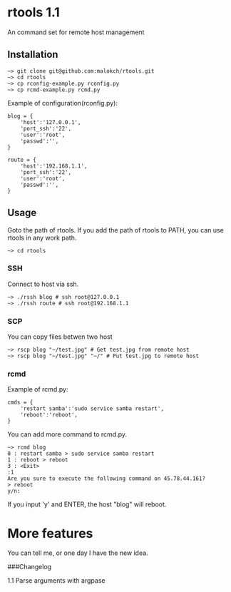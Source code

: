 # rtools 1.1
An command set for remote host management

## Installation
```
~> git clone git@github.com:malokch/rtools.git
~> cd rtools
~> cp rconfig-example.py rconfig.py
~> cp rcmd-example.py rcmd.py
```

Example of configuration(rconfig.py):

```
blog = {
	'host':'127.0.0.1',
	'port_ssh':'22',
	'user':'root',
	'passwd':'',
}

route = {
	'host':'192.168.1.1',
	'port_ssh':'22',
	'user':'root',
	'passwd':'',
}
```

## Usage
Goto the path of rtools. If you add the path of rtools to PATH, you can use rtools in any work path.

```
~> cd rtools
```
### SSH
Connect to host via ssh.

```
~> ./rssh blog # ssh root@127.0.0.1
~> ./rssh route # ssh root@192.168.1.1

```

### SCP
You can copy files betwen two host

```
~> rscp blog "~/test.jpg" # Get test.jpg from remote host
~> rscp blog "~/test.jpg" "~/" # Put test.jpg to remote host
```

### rcmd
Example of rcmd.py:

```
cmds = {
	'restart samba':'sudo service samba restart',
	'reboot':'reboot',
}
```

You can add more command to rcmd.py.

```
~> rcmd blog
0 : restart samba > sudo service samba restart
1 : reboot > reboot
3 : <Exit>
:1
Are you sure to execute the following command on 45.78.44.161?
> reboot
y/n:
```
If you input 'y' and ENTER, the host "blog" will reboot.

# More features
You can tell me, or one day I have the new idea.

###Changelog

1.1
	Parse arguments with argpase

